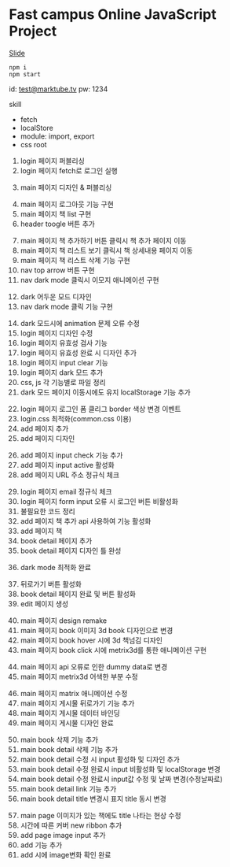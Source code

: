 # Fast campus Online JavaScript Project

[Slide](https://slides.com/woongjae/fc-javascript)

```
npm i
npm start
```

id: test@marktube.tv
pw: 1234

skill

- fetch
- localStore
- module: import, export
- css root

<!-- 22.05.08 -->

1. login 페이지 퍼블리싱
2. login 페이지 fetch로 로그인 실행
<!-- 22.05.09 -->
3. main 페이지 디자인 & 퍼블리싱
<!-- 22.05.10 -->
4. main 페이지 로그아웃 기능 구현
5. main 페이지 책 list 구현
6. header toogle 버튼 추가
<!-- 22.05.11 -->
7. main 페이지 책 추가하기 버튼 클릭시 책 추가 페이지 이동
8. main 페이지 책 리스트 보기 클릭시 책 상세내용 페이지 이동
9. main 페이지 책 리스트 삭제 기능 구현
10. nav top arrow 버튼 구현
11. nav dark mode 클릭시 이모지 애니메이션 구현
<!-- 22.05.11 -->
12. dark 어두운 모드 디자인
13. nav dark mode 클릭 기능 구현
<!-- 22.05.16 -->
14. dark 모드시에 animation 문제 오류 수정
15. login 페이지 디자인 수정
16. login 페이지 유효성 검사 기능
17. login 페이지 유효성 완료 시 디자인 추가
18. login 페이지 input clear 기능
19. login 페이지 dark 모드 추가
20. css, js 각 기능별로 파일 정리
21. dark 모드 페이지 이동시에도 유지 localStorage 기능 추가
<!-- 22.05.21 -->
22. login 페이지 로그인 폼 클리그 border 색상 변경 이벤트
23. login.css 최적화(common.css 이용)
24. add 페이지 추가
25. add 페이지 디자인
<!-- 22.05.22 -->
26. add 페이지 input check 기능 추가
27. add 페이지 input active 활성화
28. add 페이지 URL 주소 정규식 체크
<!-- 22.05.23 -->
29. login 페이지 email 정규식 체크
30. login 페이지 form input 오류 시 로그인 버튼 비활성화
31. 불필요한 코드 정리
32. add 페이지 책 추가 api 사용하여 기능 활성화
33. add 페이지 책
34. book detail 페이지 추가
35. book detail 페이지 디자인 틀 완성
<!-- 22.05.24 -->
36. dark mode 최적화 완료
<!-- 22.05.25 -->
37. 뒤로가기 버튼 활성화
38. book detail 페이지 완료 및 버튼 활성화
39. edit 페이지 생성
<!-- 22.05.26 -->
40. main 페이지 design remake
41. main 페이지 book 이미지 3d book 디자인으로 변경
42. main 페이지 book hover 시에 3d 책넘김 디자인
43. main 페이지 book click 시에 metrix3d를 통한 애니메이션 구현
<!-- 22.05.27 -->
44. main 페이지 api 오류로 인한 dummy data로 변경
45. main 페이지 metrix3d 어색한 부분 수정
<!-- 22.06.02 -->
46. main 페이지 matrix 애니메이션 수정
47. main 페이지 게시물 뒤로가기 기능 추가
48. main 페이지 게시물 데이터 바인딩
49. main 페이지 게시물 디자인 완료
<!-- 22.06.16 -->
50. main book 삭제 기능 추가
51. main book detail 삭제 기능 추가
52. main book detail 수정 시 input 활성화 및 디자인 추가
53. main book detail 수정 완료시 input 비활성화 및 localStorage 변경
54. main book detail 수정 완료시 input값 수정 및 날짜 변경(수정날짜로)
55. main book detail link 기능 추가
56. main book detail title 변경시 표지 title 동시 변경
<!-- 22.06.17 -->
57. main page 이미지가 있는 책에도 title 나타는 현상 수정
58. 시간에 따른 커버 new ribbon 추가
59. add page image input 추가
60. add 기능 추가
61. add 시에 image변화 확인 완료
